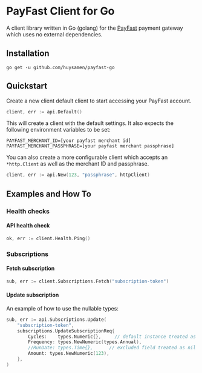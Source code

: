 # PayFast Client for Go

A client library written in Go (golang) for the [PayFast](https://www.payfast.co.za/) payment gateway which uses no
external dependencies.

## Installation
```shell script
go get -u github.com/huysamen/payfast-go
```

## Quickstart
Create a new client default client to start accessing your PayFast account.
```go
client, err := api.Default()
``` 

This will create a client with the default settings.  It also expects the following environment variables to be set:
```
PAYFAST_MERCHANT_ID=[your payfast merchant id]
PAYFAST_MERCHANT_PASSPHRASE=[your payfast merchant passphrase]
```

You can also create a more configurable client which accepts an `*http.Client` as well as the merchant ID and passphrase.

```go
client, err := api.New(123, "passphrase", httpClient)
```

## Examples and How To

### Health checks

#### API health check
```go
ok, err := client.Health.Ping()
```

### Subscriptions

#### Fetch subscription
```go
sub, err := client.Subscriptions.Fetch("subscription-token")
```

#### Update subscription
An example of how to use the nullable types:
```go
sub, err := api.Subscriptions.Update(
	"subscription-token",
	subscriptions.UpdateSubscriptionReq{
		Cycles:    types.Numeric{},     // default instance treated as nil and ignored
		Frequency: types.NewNumeric(types.Annual),
		//RunDate: types.Time{},      // excluded field treated as nil and ignored
		Amount: types.NewNumeric(123),
	},
)
```